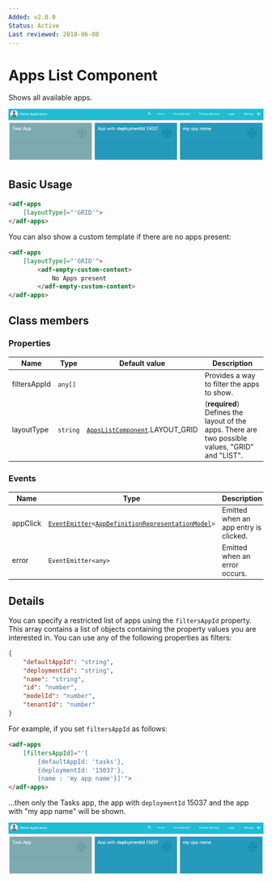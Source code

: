 ```yaml
---
Added: v2.0.0
Status: Active
Last reviewed: 2018-06-08
---
```


# Apps List Component

Shows all available apps.

![how-filter-apps](../docassets/images/how-filter-apps.png)

## Basic Usage

```html
<adf-apps 
    [layoutType]="'GRID'">
</adf-apps>
```

You can also show a custom template if there are no apps present:

```html
<adf-apps
    [layoutType]="'GRID'">
        <adf-empty-custom-content>
            No Apps present
        </adf-empty-custom-content>
</adf-apps>
```

## Class members

### Properties

| Name | Type | Default value | Description |
| -- | -- | -- | -- |
| filtersAppId | `any[]` |  | Provides a way to filter the apps to show. |
| layoutType | `string` |  [`AppsListComponent`](../process-services/apps-list.component.md).LAYOUT_GRID | (**required**) Defines the layout of the apps. There are two possible values, "GRID" and "LIST". |

### Events

| Name | Type | Description |
| -- | -- | -- |
| appClick | [`EventEmitter`](https://angular.io/api/core/EventEmitter)`<`[`AppDefinitionRepresentationModel`](../../lib/process-services/task-list/models/filter.model.ts)`>` | Emitted when an app entry is clicked. |
| error | `EventEmitter<any>` | Emitted when an error occurs. |

## Details

You can specify a restricted list of apps using the `filtersAppId` property. This array
contains a list of objects containing the property values you are interested in. You can
use any of the following properties as filters:

```json
{ 
    "defaultAppId": "string", 
    "deploymentId": "string", 
    "name": "string", 
    "id": "number", 
    "modelId": "number",
    "tenantId": "number"
}
```

For example, if you set `filtersAppId` as follows:

```html
<adf-apps 
    [filtersAppId]="'[
        {defaultAppId: 'tasks'}, 
        {deploymentId: '15037'}, 
        {name : 'my app name'}]'">
</adf-apps>
```

...then only the Tasks app, the app with `deploymentId` 15037 and the app with "my app name" will be shown.

![how-filter-apps](../docassets/images/how-filter-apps.png)
